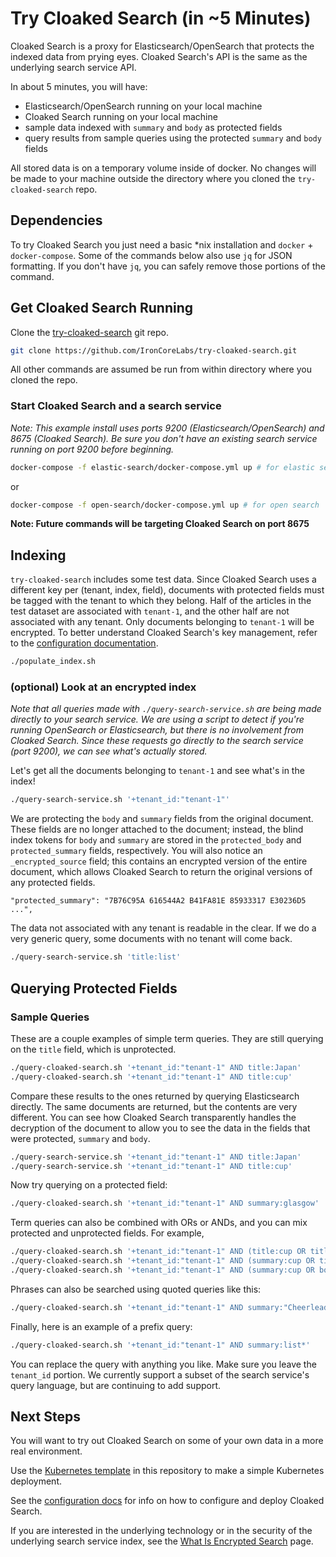 # Try Cloaked Search (in ~5 Minutes)

Cloaked Search is a proxy for Elasticsearch/OpenSearch that protects the indexed data from prying eyes. Cloaked Search's API is the same as the underlying search service API.

In about 5 minutes, you will have:

- Elasticsearch/OpenSearch running on your local machine
- Cloaked Search running on your local machine
- sample data indexed with `summary` and `body` as protected fields
- query results from sample queries using the protected `summary` and `body` fields

All stored data is on a temporary volume inside of docker. No changes will be made to your machine outside the directory where you cloned the `try-cloaked-search` repo.

## Dependencies

To try Cloaked Search you just need a basic \*nix installation and `docker` + `docker-compose`. Some of the commands below also use `jq` for JSON formatting. If you don't have `jq`, you can safely remove those portions of the command.

## Get Cloaked Search Running

Clone the [try-cloaked-search](https://github.com/IronCoreLabs/try-cloaked-search) git repo.

```bash
git clone https://github.com/IronCoreLabs/try-cloaked-search.git
```

All other commands are assumed be run from within directory where you cloned the repo.

### Start Cloaked Search and a search service

_Note: This example install uses ports 9200 (Elasticsearch/OpenSearch) and 8675 (Cloaked Search). Be sure you don't have an existing search service running on port 9200 before beginning._

```bash
docker-compose -f elastic-search/docker-compose.yml up # for elastic search
```

or

```bash
docker-compose -f open-search/docker-compose.yml up # for open search
```

**Note: Future commands will be targeting Cloaked Search on port 8675**

## Indexing

`try-cloaked-search` includes some test data. Since Cloaked Search uses a different key per (tenant, index, field),
documents with protected fields must be tagged with the tenant to which they belong.
Half of the articles in the test dataset are associated with `tenant-1`, and the other half are not associated with any tenant.
Only documents belonging to `tenant-1` will be encrypted. To better understand Cloaked Search's key management, refer to the
[configuration documentation](https://ironcorelabs.com/docs/saas-shield/cloaked-search/configuration).

```bash
./populate_index.sh
```

### (optional) Look at an encrypted index

_Note that all queries made with `./query-search-service.sh` are being made directly to your search service. We are using a script to detect if you're running OpenSearch or Elasticsearch, but there is no involvement from Cloaked Search. Since these requests go directly to the search service (port 9200), we can see what's actually stored._

Let's get all the documents belonging to `tenant-1` and see what's in the index!

```bash
./query-search-service.sh '+tenant_id:"tenant-1"'
```

We are protecting the `body` and `summary` fields from the original document. These fields are no longer attached to the document;
instead, the blind index tokens for `body` and `summary` are stored in the `protected_body` and `protected_summary` fields, respectively.
You will also notice an `_encrypted_source` field; this contains an encrypted version of the entire document, which allows Cloaked Search
to return the original versions of any protected fields.

```
"protected_summary": "7B76C95A 616544A2 B41FA81E 85933317 E30236D5 ...",
```

The data not associated with any tenant is readable in the clear. If we do a very generic query, some documents with no tenant will come back.

```bash
./query-search-service.sh 'title:list'
```

## Querying Protected Fields

### Sample Queries

These are a couple examples of simple term queries. They are still querying on the `title` field, which is unprotected.

```bash
./query-cloaked-search.sh '+tenant_id:"tenant-1" AND title:Japan'
./query-cloaked-search.sh '+tenant_id:"tenant-1" AND title:cup'
```

Compare these results to the ones returned by querying Elasticsearch directly. The same documents are returned, but the contents are very different.
You can see how Cloaked Search transparently handles the decryption of the document to allow you to see the data in the fields that were protected, `summary` and `body`.

```bash
./query-search-service.sh '+tenant_id:"tenant-1" AND title:Japan'
./query-search-service.sh '+tenant_id:"tenant-1" AND title:cup'
```

Now try querying on a protected field:

```bash
./query-cloaked-search.sh '+tenant_id:"tenant-1" AND summary:glasgow'
```

Term queries can also be combined with ORs or ANDs, and you can mix protected and unprotected fields. For example,

```bash
./query-cloaked-search.sh '+tenant_id:"tenant-1" AND (title:cup OR title:Japan)'
./query-cloaked-search.sh '+tenant_id:"tenant-1" AND (summary:cup OR title:Japan)'
./query-cloaked-search.sh '+tenant_id:"tenant-1" AND (summary:cup OR body:Japan)'
```

Phrases can also be searched using quoted queries like this:

```bash
./query-cloaked-search.sh '+tenant_id:"tenant-1" AND summary:"Cheerleading in Japan"'
```

Finally, here is an example of a prefix query:

```bash
./query-cloaked-search.sh '+tenant_id:"tenant-1" AND summary:list*'
```

You can replace the query with anything you like. Make sure you leave the `tenant_id` portion.
We currently support a subset of the search service's query language, but are continuing to add support.

## Next Steps

You will want to try out Cloaked Search on some of your own data in a more real environment.

Use the [Kubernetes template](kubernetes) in this repository to make a simple Kubernetes deployment.

See the [configuration docs](https://ironcorelabs.com/docs/saas-shield/cloaked-search/configuration/) for info on how to configure and deploy Cloaked Search.

If you are interested in the underlying technology or in the security of the underlying search service index, see the [What Is Encrypted Search](https://ironcorelabs.com/docs/saas-shield/cloaked-search/what-is-encrypted-search/) page.
